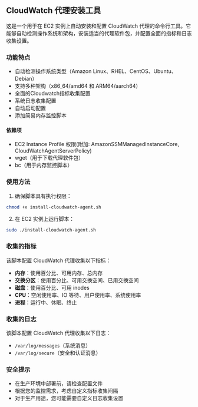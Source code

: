 ## CloudWatch 代理安装工具

这是一个用于在 EC2 实例上自动安装和配置 CloudWatch 代理的命令行工具。它能够自动检测操作系统和架构，安装适当的代理软件包，并配置全面的指标和日志收集设置。

### 功能特点

- 自动检测操作系统类型（Amazon Linux、RHEL、CentOS、Ubuntu、Debian）
- 支持多种架构（x86_64/amd64 和 ARM64/aarch64）
- 全面的Cloudwatch指标收集配置
- 系统日志收集配置
- 自动启动配置
- 添加简易内存监控脚本

#### 依赖项

- EC2 Instance Profile 权限(附加: AmazonSSMManagedInstanceCore, CloudWatchAgentServerPolicy)
- wget（用于下载代理软件包）
- bc（用于内存监控脚本）

### 使用方法

1. 确保脚本具有执行权限：

```bash
chmod +x install-cloudwatch-agent.sh
```

2. 在 EC2 实例上运行脚本：

```bash
sudo ./install-cloudwatch-agent.sh
```

### 收集的指标

该脚本配置 CloudWatch 代理收集以下指标：

- **内存**：使用百分比、可用内存、总内存
- **交换分区**：使用百分比、可用交换空间、已用交换空间
- **磁盘**：使用百分比、可用 inodes
- **CPU**：空闲使用率、IO 等待、用户使用率、系统使用率
- **进程**：运行中、休眠、终止

### 收集的日志

该脚本配置 CloudWatch 代理收集以下日志：

- `/var/log/messages`（系统消息）
- `/var/log/secure`（安全和认证消息）

### 安全提示

- 在生产环境中部署前，请检查配置文件
- 根据您的监控需求，考虑自定义指标收集间隔
- 对于生产用途，您可能需要自定义日志收集设置
